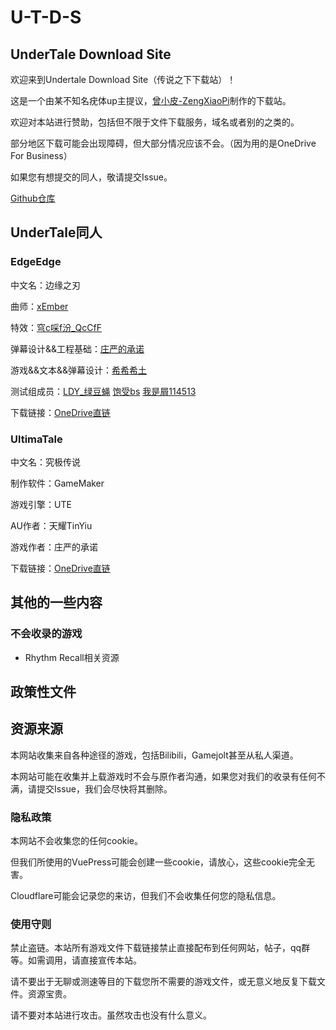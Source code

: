 # U-T-D-S

## UnderTale Download Site

欢迎来到Undertale Download Site（传说之下下载站）！

这是一个由某不知名疣体up主提议，[曾小皮-ZengXiaoPi](https://space.bilibili.com/481298570)制作的下载站。

欢迎对本站进行赞助，包括但不限于文件下载服务，域名或者别的之类的。

部分地区下载可能会出现障碍，但大部分情况应该不会。（因为用的是OneDrive For Business）

如果您有想提交的同人，敬请提交Issue。

[Github仓库](https://github.com/ZengXiaoPi/UT-DS)

## UnderTale同人

### EdgeEdge

中文名：边缘之刃

曲师：[xEmber](https://space.bilibili.com/241574295)

特效：[穹c啋f汾_QcCfF](https://space.bilibili.com/1438530442)

弹幕设计&&工程基础：[庄严的承诺](https://space.bilibili.com/281722705)

游戏&&文本&&弹幕设计：[希希希土](https://space.bilibili.com/39016431)

测试组成员：[LDY_绿豆蝇](https://space.bilibili.com/1495633867) [饱受bs](https://space.bilibili.com/1516890357) [我是屑114513](https://space.bilibili.com/1686810190)

下载链接：[OneDrive直链](https://drive.zxpweb.eu.org/f/apid/edgeedge3.0.zip)

### UltimaTale

中文名：究极传说

制作软件：GameMaker

游戏引擎：UTE

AU作者：天耀TinYiu

游戏作者：庄严的承诺

下载链接：[OneDrive直链](https://drive.zxpweb.eu.org/f/J1fw/%E7%A9%B6%E6%9E%81%E4%BC%A0%E8%AF%B4.zip)

## 其他的一些内容

### 不会收录的游戏

* Rhythm Recall相关资源

## 政策性文件

## 资源来源

本网站收集来自各种途径的游戏，包括Bilibili，Gamejolt甚至从私人渠道。

本网站可能在收集并上载游戏时不会与原作者沟通，如果您对我们的收录有任何不满，请提交Issue，我们会尽快将其删除。

### 隐私政策

本网站不会收集您的任何cookie。

但我们所使用的VuePress可能会创建一些cookie，请放心，这些cookie完全无害。

Cloudflare可能会记录您的来访，但我们不会收集任何您的隐私信息。

### 使用守则

禁止盗链。本站所有游戏文件下载链接禁止直接配布到任何网站，帖子，qq群等。如需调用，请直接宣传本站。

请不要出于无聊或测速等目的下载您所不需要的游戏文件，或无意义地反复下载文件。资源宝贵。

请不要对本站进行攻击。虽然攻击也没有什么意义。

